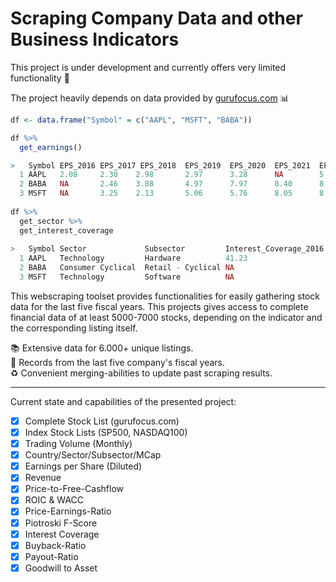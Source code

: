 # Scraping Company Data and other Business Indicators

This project is under development and currently offers very limited functionality 🔌

The project heavily depends on data provided by [gurufocus.com](https://www.gurufocus.com/new_index/) 📊

```r
df <- data.frame("Symbol" = c("AAPL", "MSFT", "BABA"))

df %>%
  get_earnings()

>   Symbol EPS_2016 EPS_2017 EPS_2018  EPS_2019  EPS_2020  EPS_2021  EPS_TTM
  1 AAPL   2.08     2.30    2.98       2.97      3.28      NA        5.11
  2 BABA   NA       2.46    3.88       4.97      7.97      8.40      8.20
  3 MSFT   NA       3.25    2.13       5.06      5.76      8.05      8.05
  
df %>%
  get_sector %>%
  get_interest_coverage
  
>   Symbol Sector             Subsector         Interest_Coverage_2016  Interest_Coverage_2017 ... Interest_Coverage_2021  Interest_Coverage_TTM  
  1 AAPL   Technology         Hardware          41.23                   26.41                  ... NA                      36.28
  2 BABA   Consumer Cyclical  Retail - Cyclical NA                      18.16                  ... 20.04                   24.35                                    
  3 MSFT   Technology         Software          NA                      13.20                  ... 29.80                   37.55                              
```

This webscraping toolset provides functionalities for easily gathering stock data for the last five fiscal years.
This projects gives access to complete financial data of at least 5000-7000 stocks, depending on the indicator and the corresponding listing itself.

📚 Extensive data for 6.000+ unique listings. <br>
📅 Records from the last five company's fiscal years. <br>
♻️ Convenient merging-abilities to update past scraping results. <br>

_________________________________________________________
Current state and capabilities of the presented project:
- [x] Complete Stock List (gurufocus.com)
- [x] Index Stock Lists (SP500, NASDAQ100)
- [x] Trading Volume (Monthly)
- [x] Country/Sector/Subsector/MCap
- [x] Earnings per Share (Diluted)
- [x] Revenue
- [x] Price-to-Free-Cashflow
- [x] ROIC & WACC
- [X] Price-Earnings-Ratio
- [x] Piotroski F-Score
- [x] Interest Coverage
- [X] Buyback-Ratio
- [x] Payout-Ratio
- [x] Goodwill to Asset
